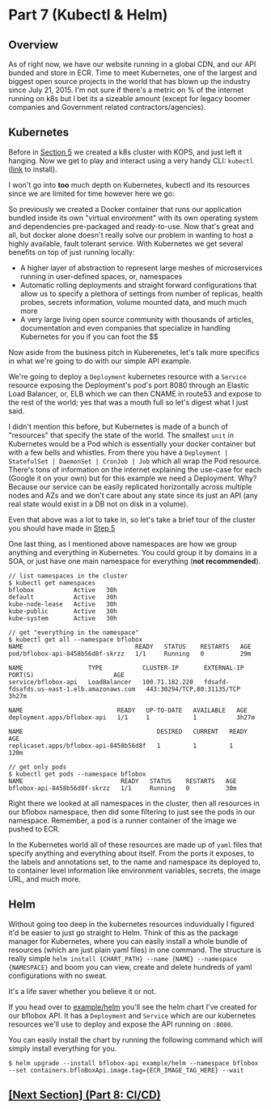 # Part 7 (Kubectl & Helm)

## Overview

As of right now, we have our website running in a global CDN, and our API bunded and store in ECR. Time to meet Kubernetes, one of the largest and biggest open source projects in the world that has blown up the industry since July 21, 2015. I'm not sure if there's a metric on % of the internet running on k8s but I bet its a sizeable amount (except for legacy boomer companies and Government related contractors/agencies).

## Kubernetes

Before in [Section 5](p5-kops.md) we created a k8s cluster with KOPS, and just left it hanging. Now we get to play and interact using a very handy CLI: `kubectl` ([link](https://kubernetes.io/docs/tasks/tools/install-kubectl/) to install).

I won't go into **too** much depth on Kubernetes, kubectl and its resources since we are limited for time however here we go:

So previously we created a Docker container that runs our application bundled inside its own "virtual environment" with its own operating system and dependencies pre-packaged and ready-to-use. Now that's great and all, but docker alone doesn't really solve our problem in wanting to host a highly available, fault tolerant service. With Kubernetes we get several benefits on top of just running locally:

* A higher layer of abstraction to represent large meshes of microservices running in user-defined spaces, or, namespaces
* Automatic rolling deployments and straight forward configurations that allow us to specify a plethora of settings from number of replicas, health probes, secrets information, volume mounted data, and much much more
* A very large living open source community with thousands of articles, documentation and even companies that specialize in handling Kubernetes for you if you can foot the $$

Now aside from the business pitch in Kuberenetes, let's talk more specifics in what we're going to do with our simple API example. 

We're going to deploy a `Deployment` kubernetes resource with a `Service` resource exposing the Deployment's pod's port 8080 through an Elastic Load Balancer, or, ELB which we can then CNAME in route53 and expose to the rest of the world; yes that was a mouth full so let's digest what I just said. 

I didn't mention this before, but Kubernetes is made of a bunch of "resources" that specify the state of the world. The smallest `unit` in Kubernetes would be a Pod which is essentially your docker container but with a few bells and whistles. From there you have a `Deployment | StatefulSet | DaemonSet | CronJob | Job` which all wrap the Pod resource. There's tons of information on the internet explaining the use-case for each (Google it on your own) but for this example we need a Deployment. Why? Because our service can be easily replicated horizontally across multiple nodes and AZs and we don't care about any state since its just an API (any real state would exist in a DB not on disk in a volume). 

Even that above was a lot to take in, so let's take a brief tour of the cluster you should have made in [Step 5](p5-kops.md)

One last thing, as I mentioned above namespaces are how we group anything and everything in Kubernetes. You could group it by domains in a SOA, or just have one main namespace for everything (**not recommended**).

```
// list namespaces in the cluster
$ kubectl get namespaces
bflobox           Active   30h
default           Active   30h
kube-node-lease   Active   30h
kube-public       Active   30h
kube-system       Active   30h

// get "everything in the namespace"
$ kubectl get all --namespace bflobox
NAME                               READY   STATUS    RESTARTS   AGE
pod/bflobox-api-8458b56d8f-skrzz   1/1     Running   0          29m

NAME                  TYPE           CLUSTER-IP       EXTERNAL-IP                                                               PORT(S)                      AGE
service/bflobox-api   LoadBalancer   100.71.182.220   fdsafd-fdsafds.us-east-1.elb.amazonaws.com   443:30294/TCP,80:31135/TCP   3h27m

NAME                          READY   UP-TO-DATE   AVAILABLE   AGE
deployment.apps/bflobox-api   1/1     1            1           3h27m

NAME                                     DESIRED   CURRENT   READY   AGE
replicaset.apps/bflobox-api-8458b56d8f   1         1         1       120m

// get only pods
$ kubectl get pods --namespace bflobox
NAME                           READY   STATUS    RESTARTS   AGE
bflobox-api-8458b56d8f-skrzz   1/1     Running   0          30m
```

Right there we looked at all namespaces in the cluster, then all resources in our bflobox namespace, then did some filtering to just see the pods in our namespace. Remember, a pod is a runner container of the image we pushed to ECR.

In the Kubernetes world all of these resources are made up of `yaml` files that specify anything and everything about itself. From the ports it exposes, to the labels and annotations set, to the name and namespace its deployed to, to container level information like environment variables, secrets, the image URL, and much more. 

## Helm

Without going too deep in the kubernetes resources induvidually I figured it'd be easier to just go straight to Helm. Think of this as the package manager for Kubernetes, where you can easily install a whole bundle of resources (which are just plain yaml files) in one command. The structure is really simple `helm install {CHART_PATH} --name {NAME} --namespace {NAMESPACE}` and boom you can view, create and delete hundreds of yaml configurations with no sweat. 

It's a life saver whether you believe it or not. 

If you head over to [example/helm](../example/helm) you'll see the helm chart I've created for our bflobox API. It has a `Deployment` and `Service` which are our kubernetes resources we'll use to deploy and expose the API running on `:8080`.

You can easily install the chart by running the following command which will simply install everything for you.

```
$ helm upgrade --install bflobox-api example/helm --namespace bflobox --set containers.bfloBoxApi.image.tag={ECR_IMAGE_TAG_HERE} --wait
```

## [[Next Section] (Part 8: CI/CD)](p8-ci-cd.md)